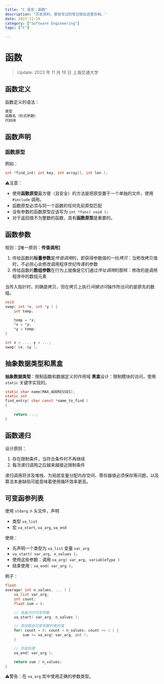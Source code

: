 ```yaml
---
title: "C 语言：函数"
description: "历史资料，曾经写过的笔记放在这里存档。"
date: 2023-11-19
category: ["Software Engineering"]
tags: ["C"]

---
```


# 函数

> Update: 2023 年 11 月 19 日 上海交通大学

## 函数定义

函数定义的语法：

```c
类型
函数名（形式参数）
代码块
```

## 函数声明

### 函数原型

例如：

```c
int *find_int( int key, int array[], int len );
```

⚠️注意：

- 使用**函数原型**最方便（且安全）的方法是把原型置于一个单独的文件，使用 `#include` 调用。
- 函数原型必须与同一个函数的任何先前原型匹配
- 没有参数的函数原型应该写为 `int *func( void );`
- 对于返回值不为整数的函数，具有**函数原型**是重要的。

## 函数参数

规则：【唯一原则：**传值调用**】

1. 传给函数的**标量参数**是*传值调用*的，即获得参数值的一份*拷贝*：当修改拷贝值时，不必担心会修改调用程序世纪传递的参数
2. 传给函数的**数组参数**在行为上就像是它们通过*传址调用*的那样：修改的是调用程序中的数组元素

当传入指针时，的确是拷贝，但在拷贝上执行*间接访问*操作所访问的是原先的数组。

```c
void 
swap( int *x, int *y ) {
	int temp;

	temp = *x;
	*x = *y;
	*y = temp;
}

int x = ..., y = ...;
swap( &x, &y );
```

## 抽象数据类型和黑盒

**抽象数据类型**：限制函数和数据定义的作用域
**黑盒**设计：限制模块的访问，使用 `static` 关键字实现的。

```c
static char name[MAX_ADDRESSES];
static int
find_entry( char const *name_to_find ) 
{
	...
	return ...;
}
```

## 函数递归

设计原则：

1. 存在限制条件，当符合条件时不再继续
2. 每次递归调用之后越来越接近限制条件

递归调用将涉及堆栈、为局部变量分配内存空间、寄存器值必须保存等问题，以及算法本身缺陷可能意味着使用循环效率更高。

## 可变函参列表

使用 `stdarg.h` 头文件，声明

- 类型 `va_list`
- 宏 `va_start`, `va_arg`, `va_end`

使用：

- 先声明一个类型为 `va_list` 变量 `var_arg`
- `va_start( var_arg, n_values );`
- 使用这些参数：调用 `va_arg( var_arg, variableType )`
- 结束使用：`va_end( var_arg );`

例子：

```c
float 
average( int n_values, ... ) {
    va_list var_arg;
    int count;
    float sum = 0;

    // 准备访问可变参数 
    va_start( var_arg, n_values );

    // 添加取自可变参数列表的值
    for( count = 0; count < n_values; count += 1 ) {
        sum += va_arg( var_arg, int );
    }

    // 完成处理 
    va_end( var_arg );

    return sum / n_values;
}
```

⚠️警告：在 `va_arg` 宏中使用正确的参数类型。
